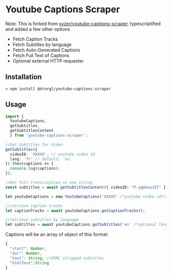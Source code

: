 # Youtube Captions Scraper

Note: This is forked from [syzer/youtube-captions-scraper](https://github.com/syzer/youtube-captions-scraper), typescriptified and added a few other options

* Fetch Caption Tracks
* Fetch Subtitles by language
* Fetch Auto-Generated Captions
* Fetch Full Text of Captions
* Optional external HTTP requester

## Installation

 `> npm install @drorgl/youtube-captions-scraper`

## Usage

```typescript
import {
  YoutubeCaptions, 
  getSubtitles, 
  getSubtitlesContent 
  } from 'youtube-captions-scraper';

//Get Subtitles for Video
getSubtitles({
  videoID: 'XXXXX', // youtube video id
  lang: 'fr' // default: `en`
}).then(captions => {
  console.log(captions);
});

//Get full transcription as one string
const subtitles = await getSubtitlesContent({ videoID: "P-ygmGxuiEI" });

let youtubeCaptions = new YoutubeCaptions('XXXXX' /*youtube video id*/);

//retrieve caption tracks
let captionTracks = await youtubeCaptions.getCaptionTracks();

//retrieve subtitles by language
let subtitles = await youtubeCaptions.getSubtitles('en' /*optional language*/);

```

Captions will be an array of object of this format:

```typescript
{
  "start": Number,
  "dur": Number,
  "text": String, //HTML stripped subtitles
  "htmlText":String
}
```
